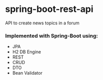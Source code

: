 # spring-boot-rest-api
 API to create news topics in a forum

### Implemented with Spring-Boot using:
- JPA
- H2 DB Engine
- REST
- CRUD
- DTO
- Bean Validator
